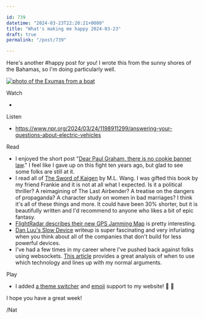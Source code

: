 ```yaml
---

id: 739
datetime: "2024-03-23T22:20:21+0000"
title: "What's making me happy 2024-03-23"
draft: true
permalink: "/post/739"

---
```


Here's another #happy post for you! I wrote this from the sunny shores of the Bahamas, so I'm doing particularly well.

[![photo of the Exumas from a boat](https://icco.imgix.net/photos/2024/ede4dea7-36ea-4aea-bec2-f56049b56a0d.jpeg?auto=format%2Ccompress)](https://icco.imgix.net/photos/2024/ede4dea7-36ea-4aea-bec2-f56049b56a0d.jpeg?auto=format%2Ccompress)


Watch

 -  

Listen

 -  https://www.npr.org/2024/03/24/1198911299/answering-your-questions-about-electric-vehicles

Read

 - I enjoyed the short post "[Dear Paul Graham, there is no cookie banner law](https://www.amazingcto.com/cookie-banners-are-not-needed/)." I feel like I gave up on this fight ten years ago, but glad to see some folks are still at it.
 - I read all of [The Sword of Kaigen](https://www.goodreads.com/en/book/show/41886271) by M.L. Wang. I was gifted this book by my friend Frankie and it is not at all what I expected. Is it a political thriller? A reimagining of The Last Airbender? A treatise on the dangers of propaganda? A character study on women in bad marriages? I think it's all of these things and more. It could have been 30% shorter, but it is beautifully written and I'd recommend to anyone who likes a bit of epic fantasy.
 - [FlightRadar describes their new GPS Jamming Map](https://www.flightradar24.com/blog/gps-jamming-map/) is pretty interesting.
 - [Dan Luu's Slow Device](https://danluu.com/slow-device/) writeup is super fascinating and very infuriating when you think about all of the companies that don't build for less powerful devices.
 - I've had a few times in my career where I've pushed back against folks using websockets. [This article](https://rxdb.info/articles/websockets-sse-polling-webrtc-webtransport.html) provides a great analysis of when to use which technology and lines up with my normal arguments.

Play

 -  I added [a theme switcher](https://github.com/icco/writing/pull/476) and [emoji](https://github.com/icco/writing/pull/582) support to my website! :tada: :rocket:






I hope you have a great week!

/Nat
